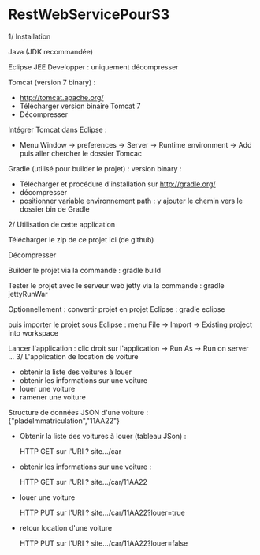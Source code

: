 # RestWebServicePourS3

1/ Installation

Java (JDK recommandée)

Eclipse JEE Developper : uniquement décompresser

Tomcat (version 7 binary) : 
  - http://tomcat.apache.org/
  - Télécharger version binaire Tomcat 7
  - Décompresser

Intégrer Tomcat dans Eclipse :
  - Menu Window -> preferences -> Server -> Runtime environment -> Add puis aller chercher le dossier Tomcac

Gradle (utilisé pour builder le projet) : version binary :
  - Télécharger et procédure d'installation sur http://gradle.org/
  -  décompresser
  -  positionner variable environnement path : y ajouter le chemin vers le dossier bin de Gradle


2/ Utilisation de cette application

Télécharger le zip de ce projet ici (de github)

Décompresser

Builder le projet via la commande : gradle build

Tester le projet avec le serveur web jetty via la commande : gradle jettyRunWar

Optionnellement : convertir projet en projet Eclipse : gradle eclipse

  puis importer le projet sous Eclipse : menu File -> Import -> Existing project into workspace

Lancer l'application : clic droit sur l'application -> Run As -> Run on server ...
3/ L'application de location de voiture 

- obtenir la liste des voitures à louer
- obtenir les informations sur une voiture
- louer une voiture
- ramener une voiture

Structure de données JSON d'une voiture :
{"pladeImmatriculation","11AA22"}

- Obtenir la liste des voitures à louer (tableau JSon) :

  HTTP GET sur l'URI ? site.../car
  
- obtenir les informations sur une voiture :

  HTTP GET sur l'URI ? site.../car/11AA22
  
- louer une voiture

  HTTP PUT sur l'URI ? site.../car/11AA22?louer=true
  
- retour location d'une voiture

  HTTP PUT sur l'URI ? site.../car/11AA22?louer=false

